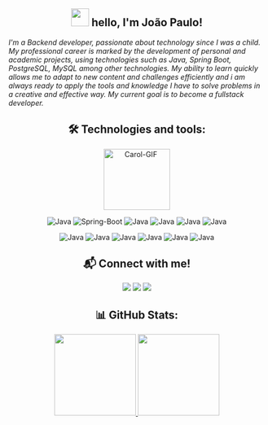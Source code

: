 <div align="center">
  
## <img src="https://media.giphy.com/media/hvRJCLFzcasrR4ia7z/giphy.gif" width="35px" height="35px"> hello, I'm João Paulo! </h2>

<div align="left">
<p><i>
I'm a Backend developer, passionate about technology since I was a child. My professional career is marked by the development of personal and academic projects, using technologies such as Java, Spring Boot, PostgreSQL, MySQL among other technologies. My ability to learn quickly allows me to adapt to new content and challenges efficiently and i am always ready to apply the tools and knowledge I have to solve problems in a creative and effective way. My current goal is to become a fullstack developer.
</i></p>
</div>

## 🛠 Technologies and tools:

<img align="center" alt="Carol-GIF" height="120" width="130" src="https://i.pinimg.com/originals/1a/56/ea/1a56eaaaf78869d7c6e0e620b2b98394.gif">
  
![Java](https://img.shields.io/badge/java-%23ED8B00.svg?style=for-the-badge&logo=openjdk&logoColor=white)
![Spring-Boot](https://img.shields.io/badge/Spring%20Boot-6DB33F.svg?style=for-the-badge&logo=Spring-Boot&logoColor=white)
![Java](https://img.shields.io/badge/Spring%20Security-6DB33F.svg?style=for-the-badge&logo=Spring-Security&logoColor=white)
![Java](https://img.shields.io/badge/MongoDB-47A248.svg?style=for-the-badge&logo=MongoDB&logoColor=white)
![Java](https://img.shields.io/badge/SQLite-003B57.svg?style=for-the-badge&logo=SQLite&logoColor=white)
![Java](https://img.shields.io/badge/C++-00599C.svg?style=for-the-badge&logo=C++&logoColor=white)

![Java](https://img.shields.io/badge/PostgreSQL-4169E1.svg?style=for-the-badge&logo=PostgreSQL&logoColor=white)
![Java](https://img.shields.io/badge/MySQL-4479A1.svg?style=for-the-badge&logo=MySQL&logoColor=white)
![Java](https://img.shields.io/badge/Ubuntu-E95420.svg?style=for-the-badge&logo=Ubuntu&logoColor=white)
![Java](https://img.shields.io/badge/Git-F05032.svg?style=for-the-badge&logo=Git&logoColor=white)
![Java](https://img.shields.io/badge/Flyway-CC0200.svg?style=for-the-badge&logo=Flyway&logoColor=white)
![Java](https://img.shields.io/badge/Hibernate-59666C.svg?style=for-the-badge&logo=Hibernate&logoColor=white)

## 📬 Connect with me! 
</div>
  <div align="center">
    <a href="https://www.instagram.com/_ojoao.almeida/" target="_blank"> <img src="https://img.shields.io/badge/Instagram-E4405F?style=for-the-badge&logo=instagram&logoColor=white" target="_blank"></a>
      <a href="https://www.linkedin.com/in/joaopaulo23/" target="_blank"> <img src="https://img.shields.io/badge/LinkedIn-0077B5?style=for-the-badge&logo=linkedin&logoColor=white" target="_blank"></a>
    <a href="mailto:contato.joaopaulodeveloper@gmail.com"> <img src="https://img.shields.io/badge/Gmail-D14836?style=for-the-badge&logo=gmail&logoColor=white" target="_blank"></a>

## 📊 GitHub Stats:
<a href="https://github.com/J0aoPaulo">
<img height="160em" src="https://github-readme-stats.vercel.app/api?username=J0aoPaulo&show_icons=true&theme=dark&hide_rank=true"/>
<img height="160em" src="https://github-readme-stats.vercel.app/api/top-langs/?username=J0aoPaulo&layout=compact&theme=dark"/>
</div>

